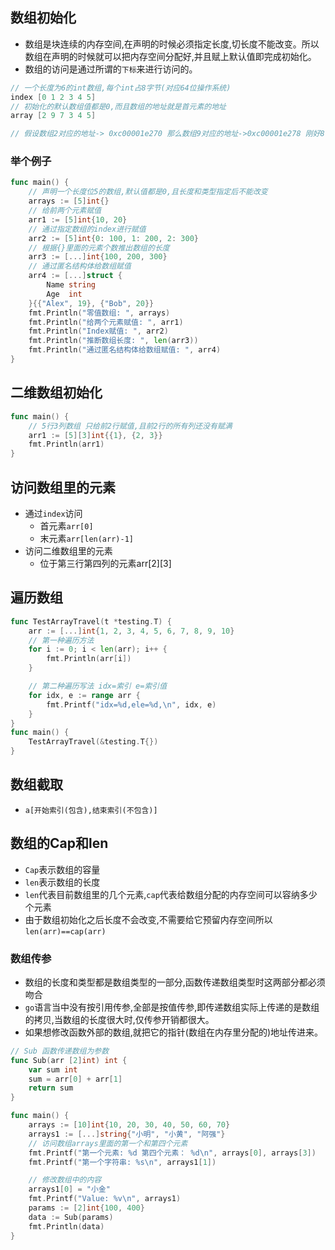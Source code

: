 ## 数组初始化

- 数组是块连续的内存空间,在声明的时候必须指定长度,切长度不能改变。所以数组在声明的时候就可以把内存空间分配好,并且赋上默认值即完成初始化。
- 数组的访问是通过所谓的`下标`来进行访问的。

```go
// 一个长度为6的int数组,每个int占8字节(对应64位操作系统)
index [0 1 2 3 4 5]
// 初始化的默认数组值都是0,而且数组的地址就是首元素的地址
array [2 9 7 3 4 5] 

// 假设数组2对应的地址-> 0xc00001e270 那么数组9对应的地址->0xc00001e278 刚好8个字节
```

### 举个例子

```go
func main() {
	// 声明一个长度位5的数组,默认值都是0,且长度和类型指定后不能改变
	arrays := [5]int{}
	// 给前两个元素赋值
	arr1 := [5]int{10, 20}
	// 通过指定数组的index进行赋值
	arr2 := [5]int{0: 100, 1: 200, 2: 300}
	// 根据{}里面的元素个数推出数组的长度
	arr3 := [...]int{100, 200, 300}
	// 通过匿名结构体给数组赋值
	arr4 := [...]struct {
		Name string
		Age  int
	}{{"Alex", 19}, {"Bob", 20}}
	fmt.Println("零值数组: ", arrays)
	fmt.Println("给两个元素赋值: ", arr1)
	fmt.Println("Index赋值: ", arr2)
	fmt.Println("推断数组长度: ", len(arr3))
	fmt.Println("通过匿名结构体给数组赋值: ", arr4)
}
```

## 二维数组初始化

```go
func main() {
	// 5行3列数组 只给前2行赋值,且前2行的所有列还没有赋满
	arr1 := [5][3]int{{1}, {2, 3}}
	fmt.Println(arr1)
}
```

## 访问数组里的元素

- 通过`index`访问
  - 首元素`arr[0]`
  - 末元素`arr[len(arr)-1]`
- 访问二维数组里的元素
  - 位于第三行第四列的元素arr[2][3]

## 遍历数组

```go
func TestArrayTravel(t *testing.T) {
	arr := [...]int{1, 2, 3, 4, 5, 6, 7, 8, 9, 10}
	// 第一种遍历方法
	for i := 0; i < len(arr); i++ {
		fmt.Println(arr[i])
	}

	// 第二种遍历写法 idx=索引 e=索引值
	for idx, e := range arr {
		fmt.Printf("idx=%d,ele=%d,\n", idx, e)
	}
}
func main() {
	TestArrayTravel(&testing.T{})
}
```

## 数组截取
- `a[开始索引(包含),结束索引(不包含)]`




## 数组的Cap和len

- `Cap`表示数组的容量
- `len`表示数组的长度
- `len`代表目前数组里的几个元素,`cap`代表给数组分配的内存空间可以容纳多少个元素
- 由于数组初始化之后长度不会改变,不需要给它预留内存空间所以`len(arr)==cap(arr)`

### 数组传参

- 数组的长度和类型都是数组类型的一部分,函数传递数组类型时这两部分都必须吻合
- `go`语言当中没有按引用传参,全部是按值传参,即传递数组实际上传递的是数组的拷贝,当数组的长度很大时,仅传参开销都很大。
- 如果想修改函数外部的数组,就把它的指针(数组在内存里分配的)地址传进来。

```go
// Sub 函数传递数组为参数
func Sub(arr [2]int) int {
	var sum int
	sum = arr[0] + arr[1]
	return sum
}

func main() {
	arrays := [10]int{10, 20, 30, 40, 50, 60, 70}
	arrays1 := [...]string{"小明", "小黄", "阿强"}
	// 访问数组arrays里面的第一个和第四个元素
	fmt.Printf("第一个元素: %d 第四个元素： %d\n", arrays[0], arrays[3])
	fmt.Printf("第一个字符串: %s\n", arrays1[1])

	// 修改数组中的内容
	arrays1[0] = "小金"
	fmt.Printf("Value: %v\n", arrays1)
	params := [2]int{100, 400}
	data := Sub(params)
	fmt.Println(data)
}
```